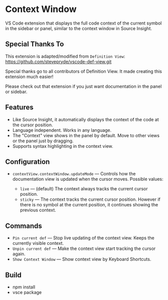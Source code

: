 # Context Window

VS Code extension that displays the full code context of the current symbol in the sidebar or panel, similar to the context window in Source Insight.

## Special Thanks To

This extension is adapted/modified from `Definition View`: https://github.com/stevepryde/vscode-def-view.git

Special thanks go to all contributors of Definition View. It made creating this extension much easier!

Please check out that extension if you just want documentation in the panel or sidebar.

## Features

- Like Source Insight, it automatically displays the context of the code at the cursor position.
- Language independent. Works in any language.
- The "Context" view shows in the panel by default. Move to other views or the panel just by dragging.
- Supports syntax highlighting in the context view.

## Configuration

- `contextView.contextWindow.updateMode` — Controls how the documentation view is updated when the cursor moves. Possible values:

    - `live` — (default) The context always tracks the current cursor position.
    - `sticky` — The context tracks the current cursor position. However if there is no symbol at the current position, it continues showing the previous context.

## Commands

- `Pin current def` — Stop live updating of the context view. Keeps the currently visible context. 
- `Unpin current def` — Make the context view start tracking the cursor again.
- `Show Context Window` — Show context view by Keyboard Shortcuts.

## Build

- npm install
- vsce package
